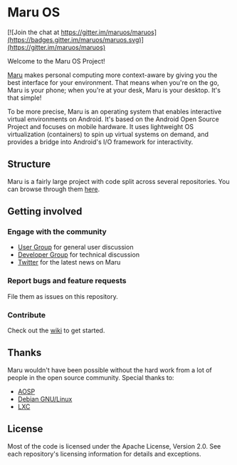# Maru OS

[![Join the chat at https://gitter.im/maruos/maruos](https://badges.gitter.im/maruos/maruos.svg)](https://gitter.im/maruos/maruos)

Welcome to the Maru OS Project!

[Maru](https://maruos.com) makes personal computing more context-aware by giving you the best interface for your environment. That means when you're on the go, Maru is your phone; when you're at your desk, Maru is your desktop. It's that simple!

To be more precise, Maru is an operating system that enables interactive virtual environments on Android. It's based on the Android Open Source Project and focuses on mobile hardware. It uses lightweight OS virtualization (containers) to spin up virtual systems on demand, and provides a bridge into Android's I/O framework for interactivity.

## Structure

Maru is a fairly large project with code split across several repositories. You can browse through them [here](https://github.com/maruos).

## Getting involved

### Engage with the community

* [User Group](https://groups.google.com/forum/#!forum/maru-os) for general user discussion
* [Developer Group](https://groups.google.com/forum/#!forum/maru-os-dev) for technical discussion
* [Twitter](https://twitter.com/getmaru) for the latest news on Maru

### Report bugs and feature requests

File them as issues on this repository.

### Contribute

Check out the [wiki](https://github.com/maruos/maruos/wiki) to get started.

## Thanks

Maru wouldn't have been possible without the hard work from a lot of people in the open source community. Special thanks to:

* [AOSP](https://source.android.com)
* [Debian GNU/Linux](https://www.debian.org)
* [LXC](https://linuxcontainers.org)

## License

Most of the code is licensed under the Apache License, Version 2.0. See each
repository's licensing information for details and exceptions.
